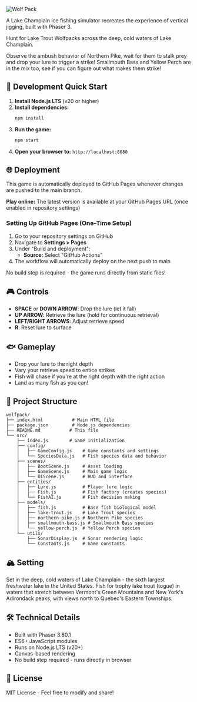 ![Wolf Pack ](https://github.com/dirtybirdnj/wolfpack/blob/main/samples/screenshots/pr7-snes-wolfpack-artwork.jpg?raw=true)

A Lake Champlain ice fishing simulator recreates the experience of vertical jigging, built with Phaser 3.

Hunt for Lake Trout Wolfpacks across the deep, cold waters of Lake Champlain.

Observe the ambush behavior of Northern Pike, wait for them to stalk prey and drop your lure to trigger a strike!
Smallmouth Bass and Yellow Perch are in the mix too, see if you can figure out what makes them strike!

## 🚀 Development Quick Start

1. **Install Node.js LTS** (v20 or higher)
2. **Install dependencies:**
   ```bash
   npm install
   ```
3. **Run the game:**
   ```bash
   npm start
   ```
4. **Open your browser to:** `http://localhost:8080`

## 🌐 Deployment

This game is automatically deployed to GitHub Pages whenever changes are pushed to the main branch.

**Play online:** The latest version is available at your GitHub Pages URL (once enabled in repository settings)

### Setting Up GitHub Pages (One-Time Setup)

1. Go to your repository settings on GitHub
2. Navigate to **Settings > Pages**
3. Under "Build and deployment":
   - **Source:** Select "GitHub Actions"
4. The workflow will automatically deploy on the next push to main

No build step is required - the game runs directly from static files!

## 🎮 Controls

- **SPACE** or **DOWN ARROW**: Drop the lure (let it fall)
- **UP ARROW**: Retrieve the lure (hold for continuous retrieval)
- **LEFT/RIGHT ARROWS**: Adjust retrieve speed
- **R**: Reset lure to surface

## 🐟 Gameplay

- Drop your lure to the right depth
- Vary your retrieve speed to entice strikes
- Fish will chase if you're at the right depth with the right action
- Land as many fish as you can!

## 📁 Project Structure

```
wolfpack/
├── index.html           # Main HTML file
├── package.json         # Node.js dependencies
├── README.md           # This file
└── src/
    ├── index.js        # Game initialization
    ├── config/
    │   ├── GameConfig.js    # Game constants and settings
    │   └── SpeciesData.js   # Fish species data and behavior
    ├── scenes/
    │   ├── BootScene.js     # Asset loading
    │   ├── GameScene.js     # Main game logic
    │   └── UIScene.js       # HUD and interface
    ├── entities/
    │   ├── Lure.js          # Player lure logic
    │   ├── Fish.js          # Fish factory (creates species)
    │   └── FishAI.js        # Fish decision making
    ├── models/
    │   ├── fish.js          # Base fish biological model
    │   ├── lake-trout.js    # Lake Trout species
    │   ├── northern-pike.js # Northern Pike species
    │   ├── smallmouth-bass.js # Smallmouth Bass species
    │   └── yellow-perch.js  # Yellow Perch species
    └── utils/
        ├── SonarDisplay.js  # Sonar rendering logic
        └── Constants.js     # Game constants
```

## 🏔️ Setting

Set in the deep, cold waters of Lake Champlain - the sixth largest freshwater lake in the United States. Fish for trophy lake trout (togue) in waters that stretch between Vermont's Green Mountains and New York's Adirondack peaks, with views north to Quebec's Eastern Townships.

## 🛠️ Technical Details

- Built with Phaser 3.80.1
- ES6+ JavaScript modules
- Runs on Node.js LTS (v20+)
- Canvas-based rendering
- No build step required - runs directly in browser

## 📝 License

MIT License - Feel free to modify and share!
